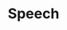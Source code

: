 ---
title: "Speech"

categories: ['']

tags: ['Speech']

arwords: 'المنطوق'

arexps: []

enwords: ['Speech']

enexps: []

arlexicons: 'ن'

enlexicons: 'S'

authors: ['Ruqayya Roshdy']

translators: ['']

citations: 'العربية والذكاء الاصطناعي'

sources: 'مركز الملك عبدالله بن عبدالعزيز الدولي لخدمة اللغة العربية'

word: "true"

slug: ""
---